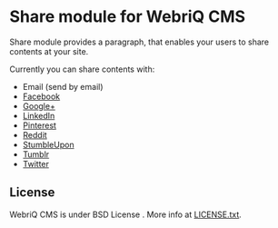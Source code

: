 Share module for WebriQ CMS
==========================

Share module provides a paragraph, that enables your users to share contents
at your site.

Currently you can share contents with:

* Email (send by email)
* [Facebook](https://facebook.com/)
* [Google+](https://plus.google.com/)
* [LinkedIn](http://www.linkedin.com/)
* [Pinterest](http://pinterest.com/)
* [Reddit](http://www.reddit.com/)
* [StumbleUpon](http://www.stumbleupon.com/)
* [Tumblr](https://www.tumblr.com/)
* [Twitter](https://twitter.com/)

License
-------

WebriQ CMS is under BSD License .
More info at [LICENSE.txt](LICENSE.txt).
